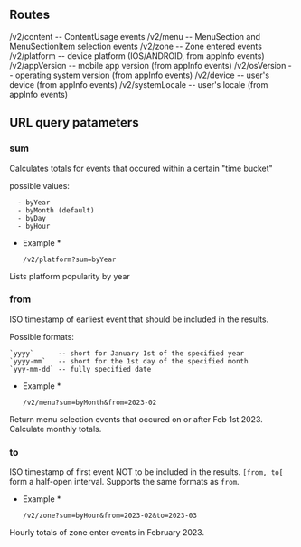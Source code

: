 ## Routes

/v2/content         -- ContentUsage events
/v2/menu            -- MenuSection and MenuSectionItem selection events
/v2/zone            -- Zone entered events
/v2/platform        -- device platform (IOS/ANDROID, from appInfo events)
/v2/appVersion      -- mobile app version (from appInfo events)
/v2/osVersion       -- operating system version (from appInfo events)
/v2/device          -- user's device (from appInfo events)
/v2/systemLocale    -- user's locale (from appInfo events)

## URL query patameters

### sum

Calculates totals for events that occured within a certain "time bucket"

possible values:

      - byYear
      - byMonth (default)
      - byDay
      - byHour

* Example *

    `/v2/platform?sum=byYear`

Lists platform popularity by year

### from

ISO timestamp of earliest event that should be included in the results.

Possible formats:
    
    `yyyy`      -- short for January 1st of the specified year
    `yyyy-mm`   -- short for the 1st day of the specified month
    `yyy-mm-dd` -- fully specified date

* Example *

    `/v2/menu?sum=byMonth&from=2023-02`

Return menu selection events that occured on or after Feb 1st 2023. Calculate monthly totals.

### to

ISO timestamp of first event NOT to be included in the results. `[from, to[` form a half-open interval. Supports the same formats as `from`.

* Example *

    `/v2/zone?sum=byHour&from=2023-02&to=2023-03`

Hourly totals of zone enter events in February 2023.

